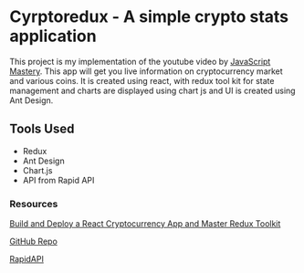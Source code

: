 # Cyrptoredux - A simple crypto stats application

This project is my implementation of the youtube video by [JavaScript Mastery](https://www.youtube.com/watch?v=9DDX3US3kss). This app will get you live information on cryptocurrency market and various coins. It is created using react, with redux tool kit for state management and charts are displayed using chart js and UI is created using Ant Design.

## Tools Used

- Redux
- Ant Design
- Chart.js
- API from Rapid API

### Resources

[Build and Deploy a React Cryptocurrency App and Master Redux Toolkit](https://www.youtube.com/watch?v=9DDX3US3kss)

[GitHub Repo](https://www.youtube.com/redirect?event=video_description&redir_token=QUFFLUhqblNlNUp3M296TzAyRWhCLTBUU2UydUJNblo0Z3xBQ3Jtc0tuRy1QZXB0azVIeVJwVjgtc191RXgwQlJSRlV5dmZzNlpoc1FUdXVPOUZ6Vko0b0hHczh2dXlObTBIOV9vdkowRGt2MS1rVUNXQXB1bVVUdlZXMjVBcnNyOVk1bkFUVEVyenlteU5GbUcxOUNhVUtpZw&q=https%3A%2F%2Fgithub.com%2Fadrianhajdin%2Fproject_cryptoverse)

[RapidAPI](https://rapidapi.com/)
